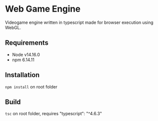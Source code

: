 **Web Game Engine**
===============

Videogame engine written in typescript made for browser execution using WebGL.

## Requirements

- Node v14.16.0
- npm 6.14.11  

## Installation

`npm install` on root folder

## Build

`tsc` on root folder, requires "typescript": "^4.6.3"